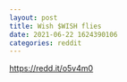 ```yaml
--- 
layout: post 
title: Wish $WISH flies 
date: 2021-06-22 1624390106 
categories: reddit 
--- 
```

https://redd.it/o5v4m0